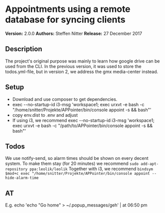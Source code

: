 Appointments using a remote database for syncing clients
====

**Version:** 2.0.0
**Authors:** Steffen Nitter
**Release:** 27 December 2017

## Description

The project's original purpose was mainly to learn how google drive can be used from the CLI. In the previous version, it was used to store the todos.yml-file, but in version 2, we address the gmx media-center instead.

## Setup

* Download and use composer to get dependencies.
* exec --no-startup-id i3-msg 'workspace1; exec urxvt -e bash -c "/home/snitter/Projekte/APPointer/bin/console appoint -s && bash"'
* copy env.dist to .env and adjust
* If using i3, we recommend exec --no-startup-id i3-msg 'workspace1; exec urxvt -e bash -c "/path/to/APPointer/bin/console appoint -s && bash"'

## Todos

We use notify-send, so alarm times should be shown on every decent system. To make them stay (for 20 minutes) we recommend
    `sudo add-apt-repository ppa:leolik/leolik`
Together with i3, we recommend
    `bindsym $mod+c exec "/home/snitter/Projekte/APPointer/bin/console appoint --hide-alarm-time`

## AT
E.g. echo 'echo "Go home" > ~/.popup_messages/geh' | at 06:50 pm
